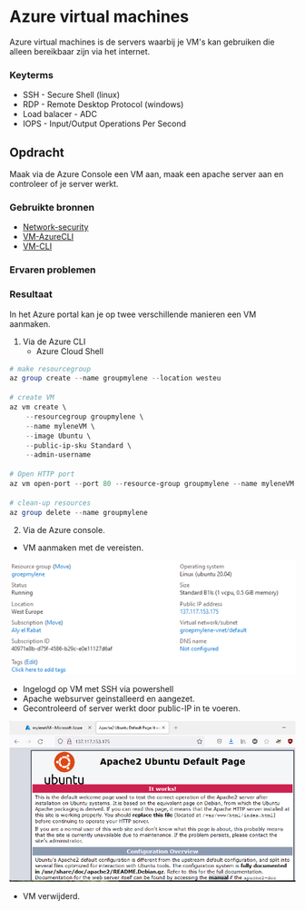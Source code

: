 # Azure virtual machines

Azure virtual machines is de servers waarbij je VM's kan gebruiken die alleen bereikbaar zijn via het internet. 

### Keyterms
* SSH - Secure Shell (linux)
* RDP - Remote Desktop Protocol (windows)
* Load balacer - ADC
* IOPS - Input/Output Operations Per Second

## Opdracht

Maak via de Azure Console een VM aan, maak een apache server aan en controleer of je server werkt.

### Gebruikte bronnen

- [Network-security](https://docs.microsoft.com/en-us/azure/virtual-network/network-security-groups-overview)
- [VM-AzureCLI](https://docs.microsoft.com/en-us/azure/virtual-machines/windows/quick-create-cli)
- [VM-CLI](https://docs.microsoft.com/en-us/cli/azure/vm?view=azure-cli-latest#az_vm_create)

### Ervaren problemen


### Resultaat
In het Azure portal kan je op twee verschillende manieren een VM aanmaken.

1. Via de Azure CLI
    * Azure Cloud Shell

``` powershell 
# make resourcegroup
az group create --name groupmylene --location westeu

# create VM
az vm create \
    --resourcegroup groupmylene \
    --name myleneVM \ 
    --image Ubuntu \
    --public-ip-sku Standard \
    --admin-username

# Open HTTP port
az vm open-port --port 80 --resource-group groupmylene --name myleneVM

# clean-up resources
az group delete --name groupmylene
```

2. Via de Azure console.

- VM aanmaken met de vereisten.

![VM-settings](../00_includes/02_Cloud_01/VM-settings.png)

- Ingelogd op VM met SSH via powershell
- Apache websurver geinstalleerd en aangezet. 
- Gecontroleerd of server werkt door public-IP in te voeren.

![VM-Server](../00_includes/02_Cloud_01/VM-apacheserver.png)

- VM verwijderd.